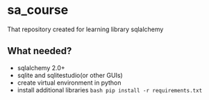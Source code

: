 ﻿# sa_course
That repository created for learning library sqlalchemy

## What needed?
- sqlalchemy 2.0+
- sqlite and sqlitestudio(or other GUIs)
- create virtual environment in python
- install additional libraries ```bash pip install -r requirements.txt```
